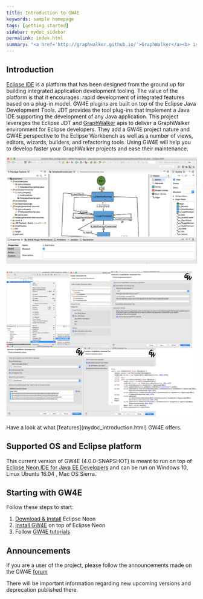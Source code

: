 ```yaml
---
title: Introduction to GW4E
keywords: sample homepage
tags: [getting_started]
sidebar: mydoc_sidebar
permalink: index.html
summary: "<a href='http://graphwalker.github.io/'>GraphWalker</a><b> is a open source Model Based Testing tool for test automation. The GW4E project, distinct from the GraphWalker project, aims to deliver Eclipse plugins providing the ability to use the GraphWalker standard features (and much more) directly in the Eclipse IDE. In a hurry? <a href='https://youtu.be/GvPF3VvDduw'>View it on Youtube</a>"
---
```


## Introduction 

[Eclipse IDE](https://www.eclipse.org/neon/) is a platform that has been designed from the ground up for building integrated application development tooling. The value of the platform is that it encourages: rapid development of integrated features based on a plug-in model. 
GW4E plugins are built on top of the Eclipse *J*ava *D*evelopment *T*ools. JDT provides the tool plug-ins that implement a Java IDE supporting the development of any Java application. 
This project leverages the Eclipse JDT and [GraphWalker](http://graphwalker.github.io/) apis to deliver a GraphWalker environment for Eclipse developers. They add a GW4E project nature and GW4E perspective to the Eclipse Workbench as well as a number of views, editors, wizards, builders, and refactoring tools. 
Using GW4E will help you to develop faster your GraphWalker projects and ease their maintenance.

<center><img src="/images/gw4e/gw4e-editor.png" alt="GW4E Graph Editor"></center>  
<br/>
<center><img src="/images/gw4e/test-generation-wizard.png" alt="GW4E Java Test Conversion Wizard Pages"></center>  
<br/>
Have a look at what [features](mydoc_introduction.html) GW4E offers.

## Supported OS and Eclipse platform

This current version of GW4E (4.0.0-SNAPSHOT) is meant to run on top of [Eclipse Neon IDE for Java EE Developers](https://www.eclipse.org/neon/) and can be run on Windows 10, Linux Ubuntu 16.04 , Mac OS Sierra.

## Starting with GW4E

Follow these steps to start:

  1. [Download & Install](/mydoc_install_eclipse) Eclipse Neon
  2. [Install GW4E](/mydoc_install_gw4e_on_top_of_eclipse) on top of Eclipse Neon
  3. Follow [GW4E tutorials](/mydoc_tutorial_introduction)

## Announcements

If you are a user of the project, please follow the announcements made on the GW4E [forum](https://groups.google.com/forum/?hl=en#!forum/gw4e)

There will be important information regarding new upcoming versions and deprecation published there.


